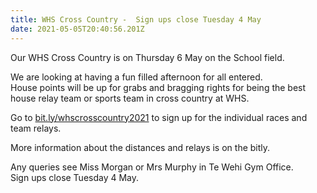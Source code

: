 ```yaml
---
title: WHS Cross Country -  Sign ups close Tuesday 4 May
date: 2021-05-05T20:40:56.201Z
---
```

Our WHS Cross Country is on Thursday 6 May on the School field. 

We are looking at having a fun filled afternoon for all entered.  
House points will be up for grabs and bragging rights for being the best house relay team or sports team in cross country at WHS.

Go to [bit.ly/whscrosscountry2021](https://docs.google.com/forms/d/e/1FAIpQLSeeqsDSNRWHJ22KuAR_szKkJba3-cWki9L5Wa5ruwr4IZkEcA/viewform) to sign up for the individual races and team relays. 

More information about the distances and relays is on the bitly. 

Any queries see Miss Morgan or Mrs Murphy in Te Wehi Gym Office.  
Sign ups close Tuesday 4 May.